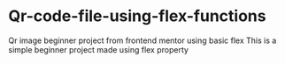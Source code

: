 # Qr-code-file-using-flex-functions
Qr image beginner project from frontend mentor using basic flex 
This is a simple beginner project made using flex property 

